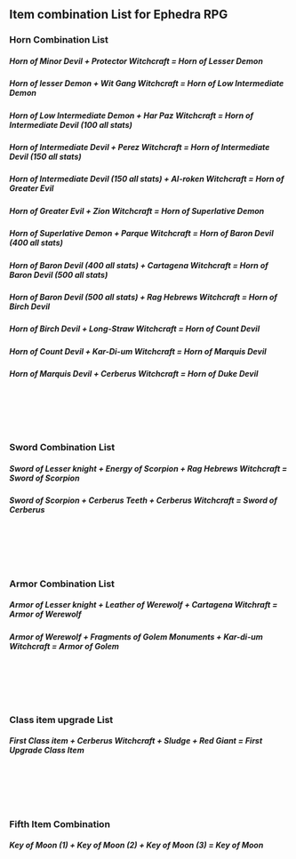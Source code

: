 ## Item combination List for Ephedra RPG

### Horn Combination List

##### Horn of Minor Devil + Protector Witchcraft = Horn of Lesser Demon
##### Horn of lesser Demon + Wit Gang Witchcraft = Horn of Low Intermediate Demon
##### Horn of Low Intermediate Demon + Har Paz Witchcraft = Horn of Intermediate Devil (100 all stats)
##### Horn of Intermediate Devil + Perez Witchcraft = Horn of Intermediate Devil (150 all stats)
##### Horn of Intermediate Devil (150 all stats) + Al-roken Witchcraft = Horn of Greater Evil
##### Horn of Greater Evil + Zion Witchcraft = Horn of Superlative Demon
##### Horn of Superlative Demon + Parque Witchcraft = Horn of Baron Devil (400 all stats)
##### Horn of Baron Devil (400 all stats) + Cartagena Witchcraft = Horn of Baron Devil (500 all stats)
##### Horn of Baron Devil (500 all stats) + Rag Hebrews Witchcraft = Horn of Birch Devil
##### Horn of Birch Devil + Long-Straw Witchcraft = Horn of Count Devil
##### Horn of Count Devil + Kar-Di-um Witchcraft = Horn of Marquis Devil
##### Horn of Marquis Devil + Cerberus Witchcraft = Horn of Duke Devil
<br />
<br />
<br />
<br />

### Sword Combination List
##### Sword of Lesser knight + Energy of Scorpion + Rag Hebrews Witchcraft = Sword of Scorpion
##### Sword of Scorpion + Cerberus Teeth + Cerberus Witchcraft = Sword of Cerberus
<br />
<br />
<br />
<br />

### Armor Combination List
##### Armor of Lesser knight + Leather of Werewolf + Cartagena Witchraft = Armor of Werewolf
##### Armor of Werewolf + Fragments of Golem Monuments + Kar-di-um Witchcraft = Armor of Golem
<br />
<br />
<br />
<br />

### Class item upgrade List
##### First Class item + Cerberus Witchcraft + Sludge + Red Giant = First Upgrade Class Item
<br />
<br />
<br />
<br />

### Fifth Item Combination ###
##### Key of Moon (1) + Key of Moon (2) + Key of Moon (3) = Key of Moon
